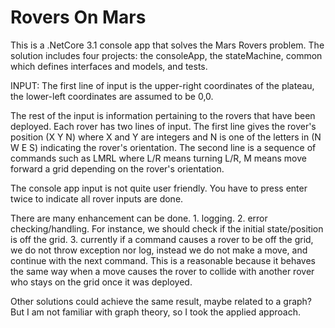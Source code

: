 # Rovers On Mars

This is a .NetCore 3.1 console app that solves the Mars Rovers problem. The solution includes four projects: the consoleApp, the stateMachine, common which defines interfaces and models, and tests.

INPUT:
The first line of input is the upper-right coordinates of the plateau, the
lower-left coordinates are assumed to be 0,0.

The rest of the input is information pertaining to the rovers that have
been deployed. Each rover has two lines of input. The first line gives the
rover's position (X Y N) where X and Y are integers and N is one of the letters in (N W E S) indicating the rover's orientation.
The second line is a sequence of commands such as LMRL where L/R means turning L/R,
M means move forward a grid depending on the rover's orientation.

The console app input is not quite user friendly. You have to press enter twice to indicate all rover inputs are done.

There are many enhancement can be done. 1. logging. 2. error checking/handling. For instance, we should check if the initial state/position 
is off the grid. 3. currently if a command causes a rover to be off the grid, we do not throw exception nor log, instead we do not make a move,
and continue with the next command. This is a reasonable because it behaves the same way when a move causes the rover to collide with another rover
who stays on the grid once it was deployed.

Other solutions could achieve the same result, maybe related to a graph? But I am not familiar with graph theory, so I took the applied approach.
